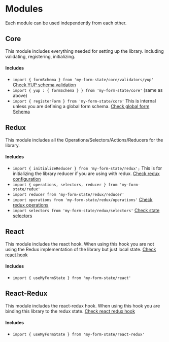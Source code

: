 # Modules

Each module can be used independently from each other.

## Core

This module includes everything needed for setting up the library. Including validating, registering, initializing.

#### Includes

- `import { formSchema } from 'my-form-state/core/validators/yup'` <a href="/#/core/validators/README#yup">Check YUP schema validation</a>
- `import { yup : { formSchema } } from 'my-form-state/core'` (same as above)
- `import { registerForm } from 'my-form-state/core'` This is internal unless you are defining a global form schema. <a href="/#/core/global/README.md">Check global form Schema</a>

## Redux

This module includes all the Operations/Selectors/Actions/Reducers for the library.

#### Includes

- `import { initializeReducer } from 'my-form-state/redux';` This is for initializing the library reducer if you are using with redux. <a href="/#/redux/get-started/README#my-form-library-redux-configuration">Check redux configuration</a>
- `import { operations, selectors, reducer } from 'my-form-state/redux'`
- `import reducer from 'my-form-state/redux/reducer'`
- `import operations from 'my-form-state/redux/operations'` <a href="/#/redux/operations/README#operations">Check redux operations</a>
- `import selectors from 'my-form-state/redux/selectors'` <a href="/#/redux/selectors/README#selectors">Check state selectors</a>

## React

This module includes the react hook. When using this hook you are not using the Redux implementation of the library but just local state.
<a href="/#/react/hook/README#react-hooks">Check react hook</a>

#### Includes

- `import { useMyFormState } from 'my-form-state/react'`

## React-Redux

This module includes the react-redux hook. When using this hook you are binding this library to the redux state.
<a href="/#/react-redux/hook/README#react-redux-hooks">Check react redux hook</a>

#### Includes

- `import { useMyFormState } from 'my-form-state/react-redux'`
